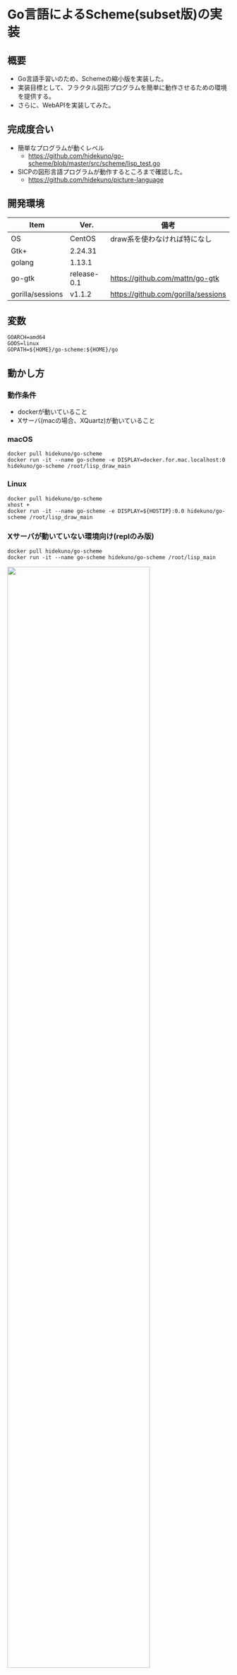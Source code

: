 Go言語によるScheme(subset版)の実装
=================

## 概要
- Go言語手習いのため、Schemeの縮小版を実装した。
- 実装目標として、フラクタル図形プログラムを簡単に動作させるための環境を提供する。
- さらに、WebAPIを実装してみた。

## 完成度合い
- 簡単なプログラムが動くレベル
    - https://github.com/hidekuno/go-scheme/blob/master/src/scheme/lisp_test.go
- SICPの図形言語プログラムが動作するところまで確認した。
    - https://github.com/hidekuno/picture-language

## 開発環境
| Item   | Ver. |備考|
|--------|--------|--------|
| OS     | CentOS | draw系を使わなければ特になし|
| Gtk+   | 2.24.31||
| golang   | 1.13.1||
| go-gtk | release-0.1|https://github.com/mattn/go-gtk|
| gorilla/sessions|v1.1.2|https://github.com/gorilla/sessions|

## 変数
```
GOARCH=amd64
GOOS=linux
GOPATH=${HOME}/go-scheme:${HOME}/go
```

## 動かし方
### 動作条件
- dockerが動いていること
- Xサーバ(macの場合、XQuartz)が動いていること

### macOS
```
docker pull hidekuno/go-scheme
docker run -it --name go-scheme -e DISPLAY=docker.for.mac.localhost:0 hidekuno/go-scheme /root/lisp_draw_main
```

### Linux
```
docker pull hidekuno/go-scheme
xhost +
docker run -it --name go-scheme -e DISPLAY=${HOSTIP}:0.0 hidekuno/go-scheme /root/lisp_draw_main
```
### Xサーバが動いていない環境向け(replのみ版)
```
docker pull hidekuno/go-scheme
docker run -it --name go-scheme hidekuno/go-scheme /root/lisp_main
```

<img src="https://user-images.githubusercontent.com/22115777/67071430-783eb800-f1bd-11e9-9a94-18c3b371ab39.png" width=80%>
